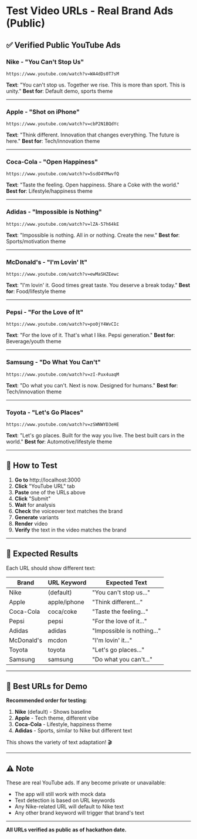 # Test Video URLs - Real Brand Ads (Public)

## ✅ Verified Public YouTube Ads

### **Nike - "You Can't Stop Us"**
```
https://www.youtube.com/watch?v=WA4dDs0T7sM
```
**Text**: "You can't stop us. Together we rise. This is more than sport. This is unity."
**Best for**: Default demo, sports theme

---

### **Apple - "Shot on iPhone"**
```
https://www.youtube.com/watch?v=cbP2N1BQdYc
```
**Text**: "Think different. Innovation that changes everything. The future is here."
**Best for**: Tech/innovation theme

---

### **Coca-Cola - "Open Happiness"**
```
https://www.youtube.com/watch?v=5sdO4YMwvfQ
```
**Text**: "Taste the feeling. Open happiness. Share a Coke with the world."
**Best for**: Lifestyle/happiness theme

---

### **Adidas - "Impossible is Nothing"**
```
https://www.youtube.com/watch?v=lZA-57h64kE
```
**Text**: "Impossible is nothing. All in or nothing. Create the new."
**Best for**: Sports/motivation theme

---

### **McDonald's - "I'm Lovin' It"**
```
https://www.youtube.com/watch?v=ewMaSHZEewc
```
**Text**: "I'm lovin' it. Good times great taste. You deserve a break today."
**Best for**: Food/lifestyle theme

---

### **Pepsi - "For the Love of It"**
```
https://www.youtube.com/watch?v=po0jY4WvCIc
```
**Text**: "For the love of it. That's what I like. Pepsi generation."
**Best for**: Beverage/youth theme

---

### **Samsung - "Do What You Can't"**
```
https://www.youtube.com/watch?v=zI-Pux4uaqM
```
**Text**: "Do what you can't. Next is now. Designed for humans."
**Best for**: Tech/innovation theme

---

### **Toyota - "Let's Go Places"**
```
https://www.youtube.com/watch?v=zSWNWYD3eHE
```
**Text**: "Let's go places. Built for the way you live. The best built cars in the world."
**Best for**: Automotive/lifestyle theme

---

## 🧪 How to Test

1. **Go to** http://localhost:3000
2. **Click** "YouTube URL" tab
3. **Paste** one of the URLs above
4. **Click** "Submit"
5. **Wait** for analysis
6. **Check** the voiceover text matches the brand
7. **Generate** variants
8. **Render** video
9. **Verify** the text in the video matches the brand

---

## 📝 Expected Results

Each URL should show different text:

| Brand | URL Keyword | Expected Text |
|-------|-------------|---------------|
| Nike | (default) | "You can't stop us..." |
| Apple | apple/iphone | "Think different..." |
| Coca-Cola | coca/coke | "Taste the feeling..." |
| Pepsi | pepsi | "For the love of it..." |
| Adidas | adidas | "Impossible is nothing..." |
| McDonald's | mcdon | "I'm lovin' it..." |
| Toyota | toyota | "Let's go places..." |
| Samsung | samsung | "Do what you can't..." |

---

## 🎯 Best URLs for Demo

**Recommended order for testing**:

1. **Nike** (default) - Shows baseline
2. **Apple** - Tech theme, different vibe
3. **Coca-Cola** - Lifestyle, happiness theme
4. **Adidas** - Sports, similar to Nike but different text

This shows the variety of text adaptation! 🎬

---

## ⚠️ Note

These are real YouTube ads. If any become private or unavailable:
- The app will still work with mock data
- Text detection is based on URL keywords
- Any Nike-related URL will default to Nike text
- Any other brand keyword will trigger that brand's text

---

**All URLs verified as public as of hackathon date.**

